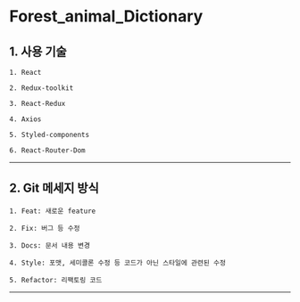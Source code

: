 # **Forest_animal_Dictionary**

## **1. 사용 기술**

    1. React

    2. Redux-toolkit

    3. React-Redux

    4. Axios

    5. Styled-components

    6. React-Router-Dom

---

## **2. Git 메세지 방식**

    1. Feat: 새로운 feature

    2. Fix: 버그 등 수정

    3. Docs: 문서 내용 변경

    4. Style: 포맷, 세미콜론 수정 등 코드가 아닌 스타일에 관련된 수정

    5. Refactor: 리팩토링 코드

---
